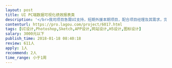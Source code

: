 ```yaml
---                
layout: post       
title: UI PC端数据可视化绩效报表类           
description: '</br>我司项目急需UI支持，短期外援本期项目，配合项目经理及其需求，完成一页原型图，确认风格及效果设计，需要有数据分析/可视化/BI/报表等的设计经验和项目经验，做过大型项目者优先。再设计的同时，不影响视觉和用户体验的情况下，能考虑后期前端的可实现性，各个平台的适配性和自适应。</br>后期可能还需要前端和JS动画，为此有团队或企业都包括最佳，前端能指定用某个框架写如vue熟练，能短期暂时外派驻场支持最佳。</br>'     
contenturl: https://pro.lagou.com/project/6017.html      
tags: [UI设计,Photoshop,Sketch,APP设计,网站设计,H5设计,图标设计]            
salary: 3000元以下          
publish_time: 2018-01-18 08:40:18         
review: 611人                   
apply: 1人                   
recommend: 2人                   
time_range: 小于1周              
---                 
```

